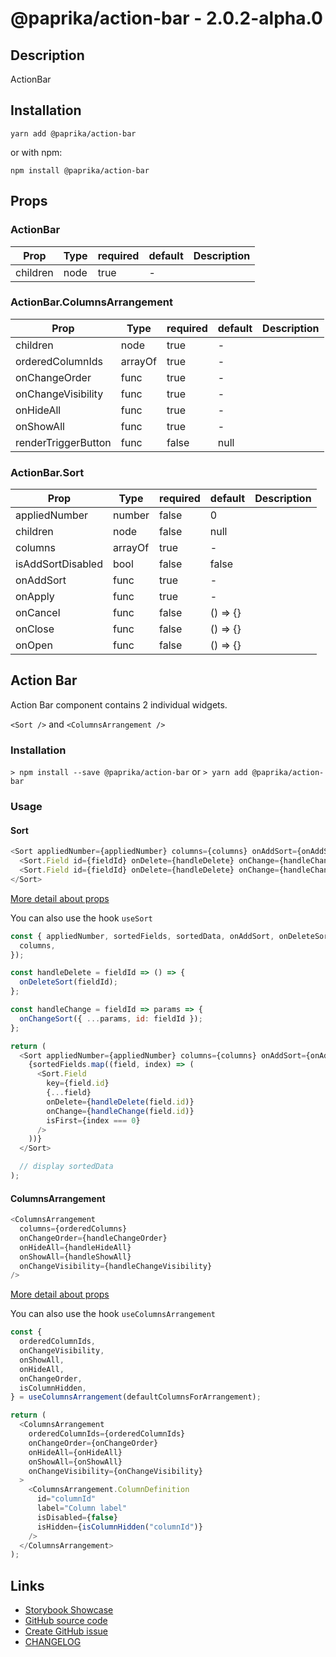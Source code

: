 <!-- start: Autogenerated - do not modify -->

# @paprika/action-bar - 2.0.2-alpha.0

## Description

ActionBar

## Installation

```
yarn add @paprika/action-bar
```

or with npm:

```
npm install @paprika/action-bar
```

## Props

### ActionBar

| Prop     | Type | required | default | Description |
| -------- | ---- | -------- | ------- | ----------- |
| children | node | true     | -       |             |

### ActionBar.ColumnsArrangement

| Prop                | Type    | required | default | Description |
| ------------------- | ------- | -------- | ------- | ----------- |
| children            | node    | true     | -       |             |
| orderedColumnIds    | arrayOf | true     | -       |             |
| onChangeOrder       | func    | true     | -       |             |
| onChangeVisibility  | func    | true     | -       |             |
| onHideAll           | func    | true     | -       |             |
| onShowAll           | func    | true     | -       |             |
| renderTriggerButton | func    | false    | null    |             |

### ActionBar.Sort

| Prop              | Type    | required | default  | Description |
| ----------------- | ------- | -------- | -------- | ----------- |
| appliedNumber     | number  | false    | 0        |             |
| children          | node    | false    | null     |             |
| columns           | arrayOf | true     | -        |             |
| isAddSortDisabled | bool    | false    | false    |             |
| onAddSort         | func    | true     | -        |             |
| onApply           | func    | true     | -        |             |
| onCancel          | func    | false    | () => {} |             |
| onClose           | func    | false    | () => {} |             |
| onOpen            | func    | false    | () => {} |             |

<!-- end: Autogenerated - do not modify -->
<!-- content -->

## Action Bar

Action Bar component contains 2 individual widgets.

`<Sort />` and `<ColumnsArrangement />`

### Installation

`> npm install --save @paprika/action-bar`
or
`> yarn add @paprika/action-bar`

### Usage

#### Sort

```js
<Sort appliedNumber={appliedNumber} columns={columns} onAddSort={onAddSort} onApply={onApply}>
  <Sort.Field id={fieldId} onDelete={handleDelete} onChange={handleChange} isFirst />
  <Sort.Field id={fieldId} onDelete={handleDelete} onChange={handleChange} isFirst={false} />
</Sort>
```

[More detail about props](https://github.com/acl-services/paprika/blob/aa770ab261d6364c2f14717c8edeb7d1e560a3d5/packages/ActionBar/src/components/Sort/Sort.js)

You can also use the hook `useSort`

```js
const { appliedNumber, sortedFields, sortedData, onAddSort, onDeleteSort, onChangeSort, onApply } = useSort({
  columns,
});

const handleDelete = fieldId => () => {
  onDeleteSort(fieldId);
};

const handleChange = fieldId => params => {
  onChangeSort({ ...params, id: fieldId });
};

return (
  <Sort appliedNumber={appliedNumber} columns={columns} onAddSort={onAddSort} onApply={onApply}>
    {sortedFields.map((field, index) => (
      <Sort.Field
        key={field.id}
        {...field}
        onDelete={handleDelete(field.id)}
        onChange={handleChange(field.id)}
        isFirst={index === 0}
      />
    ))}
  </Sort>

  // display sortedData
);
```

#### ColumnsArrangement

```js
<ColumnsArrangement
  columns={orderedColumns}
  onChangeOrder={handleChangeOrder}
  onHideAll={handleHideAll}
  onShowAll={handleShowAll}
  onChangeVisibility={handleChangeVisibility}
/>
```

[More detail about props](https://github.com/acl-services/paprika/blob/aa770ab261d6364c2f14717c8edeb7d1e560a3d5/packages/ActionBar/src/components/ColumnsArrangement/ColumnsArrangement.js)

You can also use the hook `useColumnsArrangement`

```js
const {
  orderedColumnIds,
  onChangeVisibility,
  onShowAll,
  onHideAll,
  onChangeOrder,
  isColumnHidden,
} = useColumnsArrangement(defaultColumnsForArrangement);

return (
  <ColumnsArrangement
    orderedColumnIds={orderedColumnIds}
    onChangeOrder={onChangeOrder}
    onHideAll={onHideAll}
    onShowAll={onShowAll}
    onChangeVisibility={onChangeVisibility}
  >
    <ColumnsArrangement.ColumnDefinition
      id="columnId"
      label="Column label"
      isDisabled={false}
      isHidden={isColumnHidden("columnId")}
    />
  </ColumnsArrangement>
);
```

<!-- eoContent -->

## Links

- [Storybook Showcase](https://paprika.highbond.com/?path=/story/table-actionbar--showcase)
- [GitHub source code](https://github.com/acl-services/paprika/tree/master/packages/ActionBar/src)
- [Create GitHub issue](https://github.com/acl-services/paprika/issues/new?label=[]&title=@paprika/action-bar%20[help]:%20your%20short%20description&body=%0A%23%20Help%20wanted%0A%0A%23%23%20Please%20write%20your%20question.%0A*A%20clear%20and%20concise%20description%20of%20what%20the%20question%20is*%0A%0A%23%23%20Additional%20context%0A*Add%20any%20other%20context%20or%20screenshots%20about%20your%20question%20here.*%0A)
- [CHANGELOG](https://github.com/acl-services/paprika/tree/master/packages/ActionBar/CHANGELOG.md)
